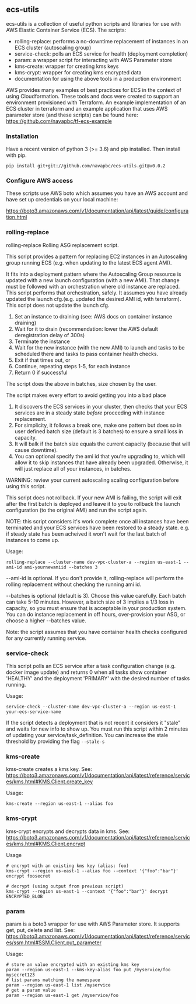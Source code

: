 ## ecs-utils

ecs-utils is a collection of useful python scripts and libraries for use with AWS Elastic Container Service (ECS). The scripts:
- rolling-replace: performs a no-downtime replacement of instances in an ECS cluster (autoscaling group)
- service-check: polls an ECS service for health (deployment completion)
- param: a wrapper script for interacting with AWS Parameter store
- kms-create: wrapper for creating kms keys
- kms-crypt: wrapper for creating kms encrypted data
- documentation for using the above tools in a production environment

AWS provides many examples of best practices for ECS in the context of using Cloudformation. These tools and docs were created to support an environment provisioned with Terraform. An example implementation of an ECS cluster in terraform and an example application that uses AWS parameter store (and these scripts) can be found here: https://github.com/navapbc/tf-ecs-example

### Installation

Have a recent version of python 3 (>= 3.6) and pip installed. Then install with pip.

```
pip install git+git://github.com/navapbc/ecs-utils.git@v0.0.2
```

### Configure AWS access

These scripts use AWS boto which assumes you have an AWS account and have set up credentials on your local machine:

https://boto3.amazonaws.com/v1/documentation/api/latest/guide/configuration.html

### rolling-replace

rolling-replace Rolling ASG replacement script.

This script provides a pattern for replacing EC2 instances in an Autoscaling
group running ECS (e.g. when updating to the latest ECS agent AMI).

It fits into a deployment pattern where the Autoscaling Group resource is updated with a new launch configuration (with a new AMI). That change must be followed with an orchestration where old instance are replaced. This script performs that orchestration, safely. It assumes you have already updated the launch cfg.(e.g. updated the desired AMI id, with terraform). This script does not update the launch cfg.

1. Set an instance to draining (see: AWS docs on container instance draining)
2. Wait for it to drain
   (recommendation: lower the AWS default deregistration delay of 300s)
3. Terminate the instance
4. Wait for the new instance (with the new AMI) to launch and tasks to
   be scheduled there and tasks to pass container health checks.
5. Exit if that times out, or
6. Continue, repeating steps 1-5, for each instance
7. Return 0 if successful

The script does the above in batches, size chosen by the user.

The script makes every effort to avoid getting you into a bad place
1. It discovers the ECS services in your cluster, then checks that your ECS services are in a steady state *before* proceeding with instance replacement.
2. For simplicity, it follows a break one, make one pattern but does so in user defined batch size (default is 3 batches) to ensure a small loss in capacity.
3. It will balk if the batch size equals the current capacity
(because that will cause downtime).
4. You can optional specify the ami id that you're upgrading to, which will allow it to skip instances that have already been upgraded. Otherwise, it will just replace all of your instances, in batches.

WARNING: review your current autoscaling scaling configuration before using this script.

This script does not rollback. If your new AMI is failing, the script will exit after the first batch is deployed and leave it to you to rollback the launch configuration (to the original AMI) and run the script again.

NOTE: this script considers it's work complete once all instances have been terminated and your ECS services have been restored to a steady state.  e.g. if steady state has been acheived it won't wait for the last batch of instances to come up.

Usage:
```
rolling-replace --cluster-name dev-vpc-cluster-a --region us-east-1 --ami-id ami-yournewamiid --batches 3
```

--ami-id is optional. If you don't provide it, rolling-replace will perform the rolling replacement without checking the running ami id.

--batches is optional (default is 3). Choose this value carefully. Each batch can take 5-10 minutes. However, a batch size of 3 implies a 1/3 loss in capacity, so you must ensure that is acceptable in your production system. You can do instance replacement in off hours, over-provision your ASG, or choose a higher --batches value.

Note: the script assumes that you have container health checks configured for any currently running service.

### service-check

This script polls an ECS service after a task configuration change (e.g. docker image update) and returns 0 when all tasks show container 'HEALTHY' and the deployment 'PRIMARY' with the desired number of tasks running.

Usage:
```
service-check --cluster-name dev-vpc-cluster-a --region us-east-1 your-ecs-service-name
```

If the script detects a deployment that is not recent it considers it "stale" and waits for new info to show up. You must run this script within 2 minutes of updating your service/task_definition. You can increase the stale threshold by providing the flag ```--stale-s``` 

### kms-create

kms-create creates a kms key. See: https://boto3.amazonaws.com/v1/documentation/api/latest/reference/services/kms.html#KMS.Client.create_key

Usage:
```
kms-create --region us-east-1 --alias foo
```

### kms-crypt

kms-crypt encrypts and decrypts data in kms. See: https://boto3.amazonaws.com/v1/documentation/api/latest/reference/services/kms.html#KMS.Client.encrypt

Usage
```
# encrypt with an existing kms key (alias: foo)
kms-crypt --region us-east-1 --alias foo --context '{"foo":"bar"}' encrypt foosecret

# decrypt (using output from previous script)
kms-crypt --region us-east-1 --context '{"foo":"bar"}' decrypt ENCRYPTED_BLOB
```

### param

param is a boto3 wrapper for use with AWS Parameter store. It supports get, put, delete and list. See: https://boto3.amazonaws.com/v1/documentation/api/latest/reference/services/ssm.html#SSM.Client.put_parameter

Usage:
```
# store an value encrypted with an existing kms key
param --region us-east-1 --kms-key-alias foo put /myservice/foo mysecret123
# list params matching the namespace
param --region us-east-1 list /myservice
# get a param value
param --region us-east-1 get /myservice/foo
```
